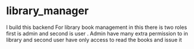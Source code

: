 # library_manager
I build this backend For library  book management in this there is two roles first is admin and second is user . Admin have many extra permission to in library and second user have only access to read the books and issue it 
